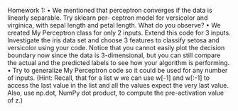 Homework 1:• We mentioned that perceptron converges if the data is linearly separable. Try sklearn per-ceptron model for versicolor and virginica, with sepal length and petal length. What do youobserve?• We created My Perceptron class for only 2 inputs. Extend this code for 3 inputs. Investigatethe iris data set and choose 3 features to classify setosa and versicolor using your code. Noticethat you cannot easily plot the decision boundary now since the data is 3-dimensional, but youcan still compare the actual and the predicted labels to see how your algorithm is performing.• Try to generalize My Perceptron code so it could be used for any number of inputs. (Hint:Recall, that for a list w we can use w[-1] and w[:-1] to access the last value in the list andall the values expect the very last value. Also, use np.dot, NumPy dot product, to computethe pre-activation value of z.)